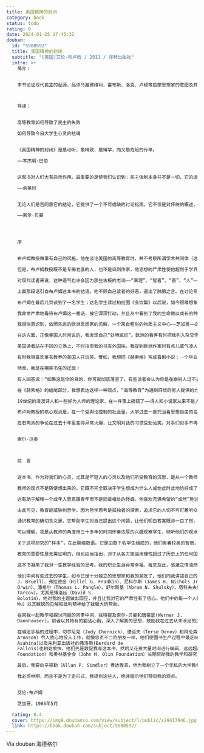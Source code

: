 ```yaml
---
title: 美国精神的封闭
category: book
status: todo
rating: 0
date: 2024-01-25 17:45:32
douban:
  id: "5980592"
  title: 美国精神的封闭
  subtitle: "[美国]艾伦·布卢姆 / 2011 / 译林出版社"
  intro: >+
    简介：


    本书论证现代民主的起源，品评马基雅维利、霍布斯、洛克、卢梭等启蒙思想家的意图及其得失，考察当代美国心智与德国思想之间的联系，批判20世纪60年代以来美国社会盛行的虚无主义及文化相对主义，揭示出民主政治之下高等教育的危机。



    导读：


    高等教育如何导致了民主的失败

    如何导致今日大学生心灵的枯竭


    《美国精神的封闭》是最动听、最精致、最博学，而又最危险的传单。

    ——本杰明·巴伯


    这部书对人们大有启示作用。最重要的是使我们认识到：民主体制本身并不是一切，它的运作必须另有一种健全的文化精神与之配合。

    ——余英时


    无论人们是否同意它的结论，它提供了一个不可或缺的讨论指南。它不仅是对传统的概述，也是一份表述得十分清晰准确的历史大纲，是对民主美国高层次精神生活的发展值得信赖的概述。

    ——索尔·贝娄




    序


    布卢姆教授做事有自己的风格。他在谈论美国的高等教育时，并不考察所谓学术共同体（这通常是它的自称）的形态、传统和仪式。但他的资格是无可挑剔的。他写过一本论述莎士比亚政治观的大作，翻译过柏拉图的《理想国》和卢梭的《爱弥尔》。那些恼羞成怒的同行想不拿他当回事都难，虽然很多人都想这样做，因为他目光犀利，勇气可嘉，而且博古通今，是门肯刻薄时所说的“高级学问”的大观察家。

    但是，布卢姆教授既不是专揭老底的人，也不是讽刺作家，他思想的严肃性使他超然于学界的立场。他主要不是对教授们说话。他当然欢迎他们听听——他们肯定会听的，因为他们正处在猛烈的火力之下。他把自己置身于一个更大的共同体之中，更多地援引苏格拉底、柏拉图、马基雅维利、卢梭和康德，而不是我们的同代人：“在所有自相矛盾的共同体幻影中，真正的人类共同体是那些寻求真理者、那些潜在的智者的共同体，……全体渴望求知者的共同体。事实上，这只包括很少的人，他们是真正的朋友，就像在对善的本质有分歧时柏拉图是亚里士多德的朋友那样。……他们在探讨这个问题时绝对心心相印。按柏拉图的观点，这是唯一真正的友谊，唯一真正共同的善。人们不顾一切寻找的密切联系正是这里建立起来的。……这便是那个不可能的哲学王之谜的意义所在。哲学王们拥有真正的共同体，它是其他所有共同体的楷模。”

    对现代读者来说，这种语气也许会因为那些古板的老词——“真理”、“智者”、“善”、“人”——而不受用，但我们不能否认，在我们反对这种语言的背后，有着对我们现代人关于“价值观”的浅薄、常常是琐屑无聊的言论的负疚感。

    上面那段话引自布卢姆这本书的结语。他不顾自己读者的好恶，道出了肺腑之言。在讨论专业经济学家的势力、现代科学同先于它出现的“自然哲学”的分离、人称“文化相对主义”的现象或MBA（工商管理硕士）真实的基本含义时，他下笔别具一格。他时常一脸愠怒，咄咄逼人，不怀好意。谈到人文学科在大学中的地位，他称其为“久已沉没的大西岛”，我们重新回到那儿，力求“找回别人都已放弃的自我”。“人文学科就像古老的巴黎大跳蚤市场，眼力好的人方可从一堆堆破烂中找出被人丢弃的宝贝……”还有，“人文科学就像难民营，被不友善的当局剥夺了工作赶出家园的天才们，在那儿闲荡。……大学的另外两个部门（自然科学和社会科学）对历史毫无用处……”当他不忙于研究善的本质时，他能够运用人文学科的精华（或许我应该说，用其糟粕）发起猛攻。身为学者，他想给我们启蒙；身为作家，他从阿里斯托芬等人那里了解到，启蒙也应该是快乐的。在我看来，这不是一本教授写的书，而是出自一位思想家之手，他愿意承担作家才经常承担的风险。在一本讨论观念的书中，用自己的声音说话是很冒险的，但它也提醒我们，最真切的真理一向是源自个人的内心深处。布卢姆告诉我们：“贯穿全书，我始终在参照柏拉图的《理想国》。对我来说，它是独一无二的教育之书，因为它确实解释了我作为一个人和作为教师所体验到的一切。”学界中人，即便是那些自称为存在主义者的，也很少把自己作为个体、作为个人公开坦诚地呈现出来。可见，布卢姆教授是我们这个时代精神之战的前线战士，所以他特别投我的脾气。（既然他能个性十足，我认为自己也没有理由继续充当无名氏一般的评论者了。）

    布卢姆在最后几页谈到了一名学生；这名学生读过柏拉图《会饮篇》以后说，如今很难想象那种神奇的雅典气氛了，“那时人们友善和睦，富有教养，生气勃勃，彼此平等，既开明又自然，大家聚在一起畅谈自己的渴望的意义。但是（布卢姆补充说），这样的体验一向是可以得到的。其实，这些令人心旷神怡的讨论，是发生在一场雅典注定要失败的可怕战争期间，阿里斯托芬和苏格拉底至少能预见，这意味着希腊文明的衰落。可是，在如此险恶的政治环境中，他们并没有陷于文化的绝望，他们忘我地沉浸于自然的愉悦之中，证明着人类最出色的能力，即不屈从于命运和环境的摆布。我们感觉自己太依赖于历史和文化了。……任何柏拉图式对话的本质就在于，它几乎可以在任何时间、任何地方重现。……这或许就是这种思考的全部意义所在。这正是我们逐渐做不到的事情。它就在我们鼻子底下，几乎不可能发生，却一直存在着。”

    我非常严肃地看待布卢姆这一番话，被它深深打动，并且从中看到了我的生命赖以成长的种子。我出生在美国中西部，父母都是移民，所以我早年就认识到，我的犹太血统，我的环境（恰巧以芝加哥为背景）和我所受的教育，会在多大程度上左右我的人生历程，取决于我本人的决定。我不想完全依赖历史和文化，若是完全依赖，肯定意味着我不过是个玩偶。在我们这个时代，文明世界最常见的说教可以简单地表述为：“告诉我你的来历，我就能告诉你你是怎样一个人。”虽然我那一大家子渴望美国化的人一致同意，但芝加哥还是没有机会把我塑造成它的形象。在我能够清晰思考之前，我就对它的物质影响采取了顽强抵制。我说不清楚我为何不想让自己成为环境的产物，但我从未被利益、功利、审慎和生意所俘获。我母亲曾想让我当个小提琴手，不行的话就做个拉比。我可以自己挑选是在帕尔玛饭店的晚宴上拉琴，还是在犹太人集会上布道。有正统信仰的传统家庭都会教小男孩翻译《创世记》和《出埃及记》。所以，如果这个大千世界，这个花花世界，不是那样诱人的话，我也许很容易继续拉比的生涯。但是，虔诚恭敬的人生不适合于我。毕竟我在早年就开始了广泛的阅读，这使我很快脱离了古老的信仰。十七岁那年父亲勉强允许我进了大学，我是个热情（狂放）、乖戾、不愿随俗的学生。如果我报名选修本科二年级的经济学课程，我肯定会把时间都用在看易卜生和萧伯纳上。如果我注册了诗学课程，我很快就会对韵律和诗节生厌，转而去看克鲁泡特金的《一个革命者的回忆录》和列宁的《怎么办？》。我的趣味和习惯是一个作家的趣味和习惯。我宁愿自己去读诗，也不想从讲授韵律停顿法的课堂上获益。为了放松因阅读而疲乏的双眼，我就到男人俱乐部去打台球和乒乓球。

    我很快意识到，依照先进的欧洲思想家的见解，一个来自粗俗的物质主义中心——芝加哥——的年轻人，他的文化抱负是必定要归于失望的。组成这个城市的屠宰场、钢铁厂、货栈、简陋的工厂平房，还有灰暗的金融区、棒球场和拳击场、机器人般的政治家、不准打群架的禁令，把所有这些东西凑在一起，你就会看见一张文化射线穿不透的“社会达尔文主义”的坚硬黑幕。根据高雅的英国人、法国人、德国人和意大利人这些现代艺术代言人的判断，那是个毫无希望的地方。对这些外国观察家中的某些人来说，美国与欧洲相比有许多优势，它更有效率，更生机勃勃，更自由，基本上未受病态政治和毁灭性战争的影响，但是说到艺术，正像温德姆·刘易斯所言，就算生为爱斯基摩人，也要强过一个想当画家的明尼苏达长老会教友。文明的欧洲人中能够摆脱本国阶级偏见者鲜有其人，他们会把自己不能完全支配的偏见带入一切自由的美国。无人能够预见到的事情是，所有的文明国家注定会降格为平庸的世界主义，古老文明各个支脉的衰落令人扼腕，但它会提供崭新的机会，使我们摆脱对历史和文化的依赖——这是隐藏在衰落背后的好处。这固然会导致野蛮的表现，但也可能产生独立的新形式。

    在这方面，正像美国人时常说的，我发现自己“处境尴尬”。欧洲的看客有时把我列入杂交怪物，既不是地道的美国人，也不是十足的欧洲人，脑子里塞满了哲学家、史学家和诗人的语句，这是我在中西部自己的小窝里生吞活剥的成果。当然，我是个自修者，现代作家也一向如此。一位勇敢的新人，19世纪的小说家，曾大胆地进行猜想、冒险和推测。独立思想结出了硕果。巴尔扎克宣称：“这个世界属于我，因为我理解它。”布卢姆教授的书让我担心，这本通过自修，从事了大量研究而写成的讲述世界的书，会遭到“有学问者”的封杀，他们正在筑起舆论的高墙，把整个世界挡在外面。

    美国读者站在不同的立场上，不时指责我的书有外国味。我提到欧洲作家时有点儿盛气凌人，似乎是在摆架子。我乐于承认，我的作品中或许有一些让人读起来吃力的地方，随着公众中无知之人的增加，我的书可能越来越难读。评估自己读者的智力一向不是件容易事。如果人们还打算看书，即便只是出于对书的尊崇，或只是装装样子，那么有些事情他们是本应知道的。所以，假设他们熟悉20世纪的历史超出了能够客观证明的程度，这并没什么不妥。另外，某些精神上的一致性也被作家们视为理所当然。“从本质上说别人跟我相似，我大体上也跟别人差不多，只是有些小小的差别而已。”一部作品就是一件祭品。你把它献上祭坛，希望得到接纳。你祈祷自己至少不会因为遭到拒绝而发怒，变成该隐。你也许很天真，炮制出自己心爱的宝贝，把它们不加区别地堆在一起。那些现在没有认识到它们价值的人，以后也许会明白。于是你觉得自己不是在为同代人写作。也许你的真正读者还没在这里，而你的书会让他们现身。

    有时我很喜欢拿有教养的美国人开玩笑。譬如，我想把《赫索格》写成喜剧小说：一个毕业于美国一所不错的大学的博士，妻子为了另一个男人离他而去，他变得失魂落魄。他迷上了书信体写作，写一些悲伤、尖刻、讽刺、放肆的书信，不仅写给自己的朋友和熟人，而且写给一些伟人，那些塑造他的观念的思想巨人。在这种危机时刻，他又能做些什么呢？从书架上取出亚里士多德和斯宾诺莎的著作，怒气冲冲地从字里行间寻找慰藉和建议？这个遭受打击的人，他想让自己重新振作起来，想给自己的遭遇找个解释，让人生重新具有意义，他逐渐清楚地意识到这种努力的荒唐。他最终还是向自己的荒唐处境屈服了，他写道：“这个国家所需要的只是一句价值五分钱的花言巧语。”这是在跟威尔逊总统的副手马歇尔先生学舌，大概是在那场大战时期，他曾经说过“这个国家需要的是一支价值五分钱的上等雪茄。”《赫索格》的一些读者抱怨此书难读。他们可能对这位既不幸又滑稽可笑的历史教授报以同情，但也会不时被他那些卖弄学问的冗长信件搞得不胜其烦。有些人觉得，自己是在被迫参加一场思想史概论课程的艰苦考试，认为我是把同情与智慧跟晦涩和迂腐一锅煮。

    然而，我是在嘲笑书生的迂腐！

    有人回答说：“如果这是你的目的，你可就彻底落空了。有些读者会认为你是在跟别人过不去，布置类似于障碍赛的任务，或是门萨协会会员玩的高智商字谜游戏。”有些人会从中获得虚荣心的满足，另一些人却会憎恨被人测试。人们把自己最好的智力留给自己的专业，其次是警觉的公民面对的大事——经济、政治、核废料的处理，等等。忙完了一天的工作，他们想放松一下，他们不明白为何不能让娱乐简简单单地进行。在某些方面我同意这种意见，因为我本人在阅读蒙田的著作时，也情不自禁地想绕开那些古典名著的冗长引文，它们使我觉得高中学的拉丁文不够用，再把自己送回高中并不好玩。

    在《赫索格》的结尾部分，我想表达这样一种观点，“高等教育”为遇到麻烦的男人提供的力量是多么有限。到头来他会领悟到，在应付生活方面，他根本没有受过任何教育（在大学里，谁会教他如何对待情欲、女人和家庭呢？），用体育比赛的话说，他又回到了起点——或者像我写书时提出的，回到了平衡的原点。赫索格的迷惑太放肆。是的，可他又能怎样呢？有时，他借助于自己的喜剧感是能够做到自持的。最大的迷惑中也依然有一条通向灵魂的幽径。也许它很难被发现，因为在人生的中途，周围已是杂草丛生，其根源便是我们所说的我们的教育。然而，那条幽径一直就在那儿，我们要做的事情就是保持它的畅通，以接近我们内心的最深处——接近我们的内心对一种更高层次的意识的清醒认识。我们借助于它做出最终判断，把一切理出头绪。这种意识有着不受历史噪音和我们当下环境干扰的力量，它的独立性便是人生奋斗的真谛。心灵为了找到并固守自己的地盘，要同各种敌对势力抗衡，这些势力有时表现为否认心灵的真实存在，并且看起来确实经常想把它彻底干掉。

    19世纪的浪漫诗人和一些好为人师的理论家，在一件事上搞错了——诗人和小说家从来不是人类的立法者和导师。如果必须把艺术家的事业解释成有目的的，那么诗人——艺术家——应当赋予人类新的眼光，使他们能够从不同的角度认识这个世界，转变僵化的经验模式，这就堪称雄心大志了。训练有素的无知在无情地四处蔓延，以及不良思想的膨胀，使艺术家的这项事业举步维艰。若是还事物以本来面目，我们是生活在一个思想世界中，而思维的运行确实糟得很。因此，艺术家，无论他是否把自己视为知识分子，都被卷入了思想斗争。思维本身永远不能治愈他的痛苦，任何一个艺术家都应该感谢朴素的魅力，这使他无需苦心思索。在我看来，大学一向是个卸去伪装的地方，我在摈弃不良思想的艰巨工作中，可以从这儿找到帮助。正是在大学中，我开始了对现代意识形态的研习，资本主义和马克思主义、心理学、社会理论和历史理论，当然还有哲学（包括逻辑实证主义、自然主义和存在主义，等等）。我甩掉多余之物，使自己的精神机体恢复呼吸能力，我维护植根于生活的朴素，但我从不把大学看作逃避“外部世界”的圣殿和避难所。远离喧嚣的大都市，在一个刻板的学术村落里过日子，对我来说是一种折磨。所以，我从来不是“激进的”中欧小说家所称的“校园作家”。恰恰相反，我训练自己去辨识激进派和右派那些变化无穷的话题，这使我能够（不是什么令人羡慕的技能）嗅出百年来革命词藻散发出的那种未经处理的污浊恶臭，或从另一个方向分辨出最近戈尔·维达尔“原创的”地缘政治学不过就是赫斯特的《星期日副刊》的“黄祸”主题，其气味并不比20世纪30年代更令人愉快。在这极具煽动性的“激进”作家的狂暴姿态中，根本就没有什么新鲜东西。倘若他们也能拿出自己的观点，大学就保不住在知识生活中的垄断地位了。

    布卢姆教授的核心观点是，在一个受舆论控制的社会里，大学过去一直充当着思想自由的岛屿，所有的观点都能无拘无束地进行研究，慷慨大度的自由民主制度使其成为可能。但是，由于大家都想让大学在社会上扮演积极的或“正面的”参与角色，这使它淹没在了社会“问题”的逆流之中。全神贯注于健康、性、种族和战争问题的学术界名利双收，大学成了社会的概念仓库，常常起着有害的作用。针对通识教育提出的任何改革都是难以想象的，它有可能使大学陷入与全美国的对立之中。“圈内人”的欲望和动机日益变得跟“圈外人”一模一样。这就是我对布卢姆的言论的理解，如果他只是说了些有争议的话，那么对它置之不理很容易。本书之所以成为一部极为严肃的著作，在于它不但有论证，而且伴有对历史背景的准确说明。他运用对政治学说令人赞叹的把握，揭示了这一切是如何发生的，现代民主源自何处，马基雅维利、霍布斯、洛克、卢梭和另一些启蒙哲学家的意图及其得失。

    左右两派的争论在过去十年里变得异常火爆，让文明对话的习惯受到讪笑。对手们似乎不再倾听对方的意见了。如果聪明的对手只因兴趣索然而不读布卢姆教授这本书，那将是非常遗憾的。该书的陈述十分重要，值得细细研究。无论人们是否同意它的结论，它提供了一个不可或缺的讨论指南。它不仅是对传统的概述，也是一份表述得十分清晰准确的历史大纲，是对民主美国高层次精神生活的发展值得信赖的概述。


    索尔·贝娄



    前　言


    这本书，作为对我们的心灵、尤其是年轻人的心灵以及他们所受教育的沉思，是从一个教师的视角写成的。这是个得天独厚的视角，虽然它有很多局限，包含着危险的诱惑。教师，特别是从事通识教育的教师，必须始终盯住人类完美的目标，同时也要把握自己眼前的学生的禀赋。他得不断地认识前者，评估后者达到这个目标的能力。关注年轻人，摸清他们的渴望和领悟能力，是这一行的本质。必须探测和找出这些渴望。不能对切实的需求做出回应，就算不上真正的教育；缺了这一条，再多的收获也无足挂齿。每一代人的状况，要从他们与人类的永恒关切的关系中才能找到，而这种关切又能从每一代人的情趣、娱乐尤其是愤怒（这在以冷静自觉而著称的年代尤为真切）中找到。尤其能够揭示真相的就是专门勾引年轻人的各路骗子。这些文化贩子有着投年轻人所好的强烈动机——所以他们也是引导我们进入时代精神迷宫的有益向导。

    教师的观点不是随便想出来的。它既不完全取决于学生想成为什么人或他此时此地恰好成了什么人，也不屈从于特定的社会需求或变幻无常的市场。人们费了很大力气，想证明教师一向只是这些力量的代理，但事实上不管他愿意与否，他都是受一种意识或预见的引导，他认为确实存在着某种人的天性，他以帮助实现这种天性为己任。他不是用抽象思维或复杂的推理做到这一点，而是从学生的目光中看到它的。学生只有潜能，但潜能可以超越自身，这就是希望的源泉，虽然几乎总是让人失望，但这种希望仍在不断复活：人并非全然是偶然的产物，被他出生时的特定洞穴束缚和塑造。助产术认为，一个鲜活的婴儿降生人间，不是因为有助产士，而是出于自然。用它来描述教育过程要比“社会化”一词强多了。一个健壮孩子不靠助产士的帮助而诞生，是老师的真正欢乐。这种喜悦对他的激励作用远大于任何乏味的道德责任感，他的基本经验是，沉思要比任何行动更使人满足。凡是真正的老师都不会怀疑，自己的使命是帮助学生抑制世俗和偏见的扭曲力量，使人性臻于完美。对人类天性的洞察力有可能受到遮蔽，教师多少也有一定的局限性，但他的行为是由他本身以外的因素引发的，同时也为他提供了评判学生能力和成就的标准。另外，没有哪个真正的教师在实践中不相信心灵的存在，以及通过授课影响心灵的魔力。所以，老师们肯定认为，在教育起步时，或许要从外部对心灵给以奖惩，以便给它注入活力。但说到底这种活力是它自身的收获，它是自给自足的。

    这有助于解释一个成年人愿意跟青年而不是同辈相处的怪癖。他喜欢充满希望的“或然”胜过喜欢有缺陷的“实然”。这个成年人会受到很多诱惑——尤其是虚荣和夸夸其谈而不传授知识的欲望；这种活动也具有重讲课轻求知的危险，即迎合学生，只教那些他们能学或愿学的东西，只用学生的眼光来认识自己。

    由此可见，教育能威胁到哲学，因为哲学思考是孤独者的探索，追求它的人切不可盯着听众。但是，要求所有的老师都成为哲学家，那是太过分了；多少附和一下听众也在所难免。只要有所防范，坏事也能变好事，能鼓励哲学思考。对学生着迷，可以使老师认识心灵的不同类型，认识他们的学习能力以及把握真理和谬误的能力。这种经验是探讨“人是什么”这个大问题的前提条件，它关系到与人的低级日常需求相对的最高志向。

    通识教育的确切含义是，它帮助学生对自己提出这个问题，让他们明白答案既非一目了然，亦非无从寻觅；不去持续地关注这个问题，严肃的生活就无从谈起。尽管旁门左道应有尽有（本书会讨论其中的一部分），但每一个年轻人提出的“我是谁？”的问题，以及我们人人内心固有的遵从阿波罗神殿上的神谕“认识你自己”的强烈冲动，都意味着“人是什么”是个第一位的问题。我们长期缺乏确切的答案，所以才去了解各种可供选择的答案，并对它们进行思考。通识教育使我们得以了解这些选择，其中很多有悖于我们的天性和我们的时代。受过通识教育的人能够抵制那些唾手可得和受人追捧的答案，这并不是因为他固执己见，而是因为他知道另一些答案更值得考虑。相信书本知识就是教育的全部固然愚蠢，但书本知识总是不可缺少的，在一个高尚人格缺少活榜样的时代，就更是如此。书本知识是教师所能给予的大部分——但要在一种与生活有着合理关系的气氛中适当地加以调理。他的学生得面对生活。他的最大愿望就是他所传授的东西与生活息息相通。大多数学生会满足于我们的现状所看重的事情；还有一些人会怀有热情，他们因为家庭和个人志向而另有所求，这种热情也就靠边站了；只有极少数人会献身于追求独立精神。通识教育就是专为最后这些人而存在的。他们会成为人类运用自己的伟大才智的典范，从而也能使我们大家受益，这并不取决于他们做了些什么，而取决于他们是什么人。缺了他们（也许应该补充说，缺了他们值得敬重的表现），没有哪个社会能被称为文明社会，不管它多么富裕，多么舒适，也不管它有多么精湛的技术或多么温情脉脉。

    可以理解，我是从教师的角度用三十多年的时间怀着浓厚的兴趣观察学生，倾听他们的观点。他们怀着激情、好奇、渴望，尤其是早年的经历带给高等教育的一切，都已发生了变化；教育他们的任务也随之发生了变化。我在这本书里希望能为理解这代人做出一些贡献。我不想说教；我既不想做盲目的乐天派，也不想杞人忧天。这本书首先应当被视为发自前线的报道。读者可以自己去判断事态的严重性。每个时代都有自己的问题，我不认为过去的一切都很精彩。我描述了我们现在的处境，我不打算与过去做任何比较，以此来赞扬或贬低我们自己，我只是想阐明什么对我们有价值，以及我们的处境有何特点。

    关于这项研究的“样本”，在此聊缀数语。它是由数千名学生组成的，他们有着较高的智商，物质优裕，思想自由，在他们有幸成为大学生的几年里，几乎可以做他们想做的一切——总之，他们是就读于美国最好的二十或三十所大学的学生。还有各种类型的学生因为这样那样的环境限制，不能自由选择接受通识教育。他们有着自己的需求，而且很可能有着非常不同于我这里所描写的性格。我的样本不管有什么局限性，也有其优点，它集中体现了那些最有可能利用通识教育的优势，从道德和思想上对国民发挥最大影响的学生。时常有人说，这些处境优越的年轻人不需要我们过多的关注和资源投入，他们拥有的东西已经够多了。可是切莫忘了，他们最需要教育，因为最伟大的才智是最难获得的，而且，天性越复杂，就越容易堕落。

    教育的重要性是无需证明的，但也应当指出，对于从各方面运用理性超过了历史上的任何国家，并且以此作为基础的现代国家来说，作为理性家园的大学的危机，也许是它们面对的最深刻危机。

    这本书凝聚了我对一生教学经验的思考。我的职业生涯异常幸福，每念及此，感激之情油然而生。所以我得感谢自己的全部经历而不只是这本书所得到的帮助。首先得感谢我的全体学生，他们使我有幸在三十多年里讲授经典文献，尤其是那些我逐渐熟稔了的学生，透过他们，我对这里讨论的问题有了深入的了解。

    他们中间有些过去的学生，如今已是十分独立的思想家和我的朋友了，他们向我讲述自己的经验和观察，帮我理清了思路，他们是：布鲁内尔（Christopher
    J. Bruell）、弗拉德金（Hillel G. Fradkin）、尼科尔斯（James H. Nichols Jr.）、奥温（Clifford
    Orwin）、潘格尔（Thomas L. Pangle）、舒尔斯基（Abram N. Shulsky）、塔科夫夫妇（Nathan and Susan
    Tarcov）。尤其是博洛廷（David S.
    Bolotin），他对我的主题做出回应，并且让我对它的严肃性有了信心。他们中的每一个人都以其独特的方式激励和诱导着我的热情。吴（Michael Z.
    Wu）以其敏锐的见解和批判精神给了我极大的帮助。

    在同我一起教学和探讨问题的同事中间，我得提及索尔·贝娄和唐豪瑟(Werner J.
    Dannhauser)。前者以其特有的豁达心胸，深入了解我的思想，鼓励我在过去从未涉足的道路上走下去；后者一直是我成年后的思想伴侣，他一如既往地阅读我的手稿，透彻的眼光和真诚都让我受益匪浅。

    在编定手稿的过程中，切尔尼克（Judy Chernick）、德诺夫（Terse Denov）和阿伦森（Erica
    Aronson）令人放心地投入工作，就像忠贞不二的朋友一样，他们使图书生产过程中最乏味的阶段也变得令人兴奋。我同自己的编辑、西蒙舒斯特出版公司的亚沙纳(Robert
    Asahina)以及朱利亚出版社的弗洛斯(Berdard de
    Fallois)也相处愉快，他们先是敦促我写这本书，然后又花费大量时间进行编辑，远远超出了我的想象。埃尔哈特基金会（The Earhart
    Foundation）和奥林基金会（John M. Olin Foundation）长期资助我的教学和研究，在此对它们的官员深表谢意。

    最后，我要向辛德勒（Allan P. Sindler）表达敬意，他为我树立了一个无私的大学教师的榜样。他用一生的品行证明，干事业依然可能，而且是值得的。

    我必须申明，而且不是为了走形式，我提到这些人，绝非暗示他们赞同我的观点。


    艾伦·布卢姆

    芝加哥，1986年5月

  rating: 8.4
  cover: https://img9.doubanio.com/view/subject/l/public/s29417046.jpg
  link: https://book.douban.com/subject/5980592/
---
```


Via douban 海德格尔